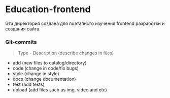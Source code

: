 # Education-frontend
Эта директория создана для поэтапного изучения frontend разработки и создания сайта.
### Git-commits
> Type - Description (describe changes in files)
- add (new files to catalog/directory) 
- code (change in code/fix bugs)
- style (change in style)
- docs (change documentation) 
- test (add tests) 
- upload (add files such as img, video and etc)

